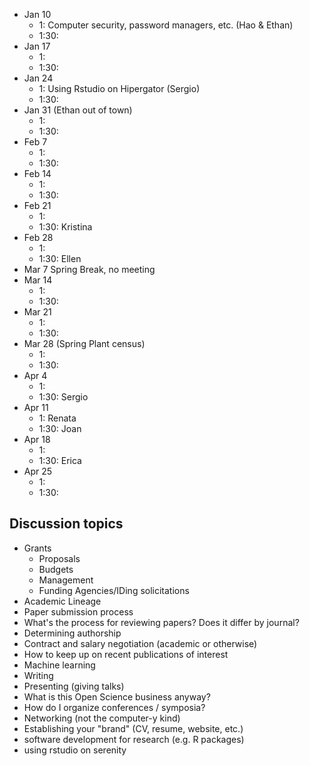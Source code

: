 * Jan 10
  * 1: Computer security, password managers, etc. (Hao & Ethan)
  * 1:30:
* Jan 17
  * 1:
  * 1:30:
* Jan 24
  * 1: Using Rstudio on Hipergator  (Sergio)
  * 1:30:
* Jan 31 (Ethan out of town)
  * 1:
  * 1:30:
* Feb 7
  * 1: 
  * 1:30:
* Feb 14
  * 1:
  * 1:30:
* Feb 21
  * 1:
  * 1:30: Kristina
* Feb 28
  * 1:
  * 1:30: Ellen
* Mar 7 Spring Break, no meeting
* Mar 14
  * 1:
  * 1:30:
* Mar 21
  * 1:
  * 1:30:
* Mar 28 (Spring Plant census)
  * 1:
  * 1:30:
* Apr 4
  * 1:
  * 1:30: Sergio
* Apr 11
  * 1: Renata
  * 1:30: Joan
* Apr 18
  * 1:
  * 1:30: Erica
* Apr 25
  * 1:
  * 1:30:

## Discussion topics

* Grants
    * Proposals
    * Budgets
    * Management
    * Funding Agencies/IDing solicitations
* Academic Lineage
* Paper submission process
* What's the process for reviewing papers? Does it differ by journal?
* Determining authorship
* Contract and salary negotiation (academic or otherwise)
* How to keep up on recent publications of interest
* Machine learning
* Writing
* Presenting (giving talks)
* What is this Open Science business anyway?
* How do I organize conferences / symposia?
* Networking (not the computer-y kind)
* Establishing your "brand" (CV, resume, website, etc.)
* software development for research (e.g. R packages)  
* using rstudio on serenity
